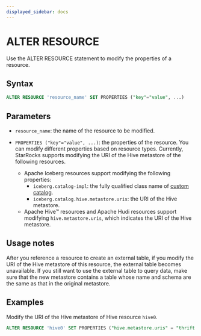 ```yaml
---
displayed_sidebar: docs
---
```


# ALTER RESOURCE

Use the ALTER RESOURCE statement to modify the properties of a resource.

## Syntax

```SQL
ALTER RESOURCE 'resource_name' SET PROPERTIES ("key"="value", ...)
```

## Parameters

- `resource_name`: the name of the resource to be modified.

- `PROPERTIES ("key"="value", ...)`: the properties of the resource. You can modify different properties based on resource types. Currently, StarRocks supports modifying the URI of the Hive metastore of the following resources.
  - Apache Iceberg resources support modifying the following properties:
    - `iceberg.catalog-impl`: the fully qualified class name of [custom catalog](../../../data_source/External_table.md).
    - `iceberg.catalog.hive.metastore.uris`: the URI of the Hive metastore.
  - Apache Hive™ resources and Apache Hudi resources support modifying `hive.metastore.uris`, which indicates the URI of the Hive metastore.

## Usage notes

After you reference a resource to create an external table, if you modify the URI of the Hive metastore of this resource, the external table becomes unavailable. If you still want to use the external table to query data, make sure that the new metastore contains a table whose name and schema are the same as that in the original metastore.

## Examples

Modify the URI of the Hive metastore of Hive resource `hive0`.

```SQL
ALTER RESOURCE 'hive0' SET PROPERTIES ("hive.metastore.uris" = "thrift://xx.xx.xx.xx:9083")
```
